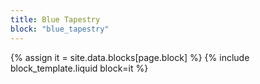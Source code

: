 ```yaml
---
title: Blue Tapestry
block: "blue_tapestry"
---
```


{% assign it = site.data.blocks[page.block] %}
{% include block_template.liquid block=it %}

